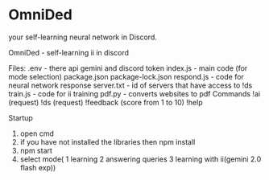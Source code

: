 # OmniDed
your self-learning neural network in Discord.

OmniDed - self-learning ii in discord

Files:
.env - there api gemini and discord token
index.js - main code (for mode selection)
package.json
package-lock.json
respond.js - code for neural network response
server.txt - id of servers that have access to !ds
train.js - code for ii training
pdf.py - converts websites to pdf
Commands
!ai (request)
!ds (request)
!feedback (score from 1 to 10)
!help

Startup
1. open cmd
2. if you have not installed the libraries then npm install
3. npm start
4. select mode(
1 learning
2 answering queries
3 learning with ii(gemini 2.0 flash exp))
